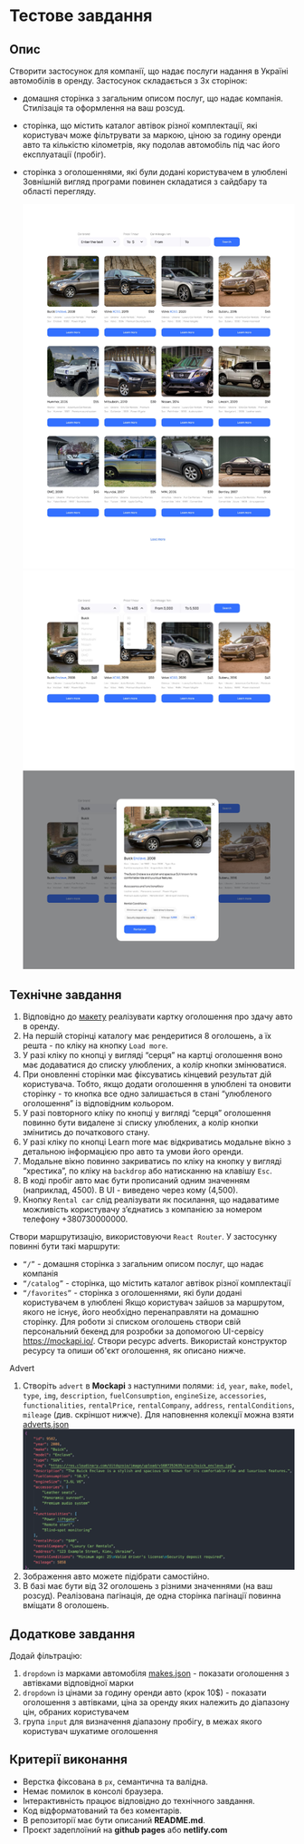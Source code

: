 # Тестове завдання

## Опис

Створити застосунок для компанії, що надає послуги надання в Україні автомобілів
в оренду. Застосунок складається з 3х сторінок:

- домашня сторінка з загальним описом послуг, що надає компанія. Стилізація та
  оформлення на ваш розсуд.
- сторінка, що містить каталог автівок різної комплектації, які користувач може
  фільтрувати за маркою, ціною за годину оренди авто та кількістю кілометрів,
  яку подолав автомобіль під час його експлуатації (пробіг).
- сторінка з оголошеннями, які були додані користувачем в улюблені Зовнішній
  вигляд програми повинен складатися з cайдбару та області перегляду.

  ![Page](./src/assets/1.jpg) ![Page](./src/assets/2.jpg) ![Page](./src/assets/3.jpg)

## Технічне завдання

1. Відповідно до
   [макету](https://www.figma.com/file/XhC8FSCfAkraEF5l7Hx4fL/Test?type=design&node-id=0-1&mode=design&t=Ed3b0heFOmE2LSXU-0)
   реалізувати картку оголошення про здачу авто в оренду.
2. На першій сторінці каталогу має рендеритися 8 оголошень, а їх решта - по
   кліку на кнопку `Load more`.
3. У разі кліку по кнопці у вигляді “серця” на картці оголошення воно має
   додаватися до списку улюблених, а колір кнопки змінюватися.
4. При оновленні сторінки має фіксуватись кінцевий результат дій користувача.
   Тобто, якщо додати оголошення в улюблені та оновити сторінку - то кнопка все
   одно залишається в стані “улюбленого оголошення” із відповідним кольором.
5. У разі повторного кліку по кнопці у вигляді “серця” оголошення повинно бути
   видалене зі списку улюблених, а колір кнопки змінитись до початкового стану.
6. У разі кліку по кнопці Learn more має відкриватись модальне вікно з детальною
   інформацією про авто та умови його оренди.
7. Модальне вікно повинно закриватись по кліку на кнопку у вигляді “хрестика”,
   по кліку на `backdrop` або натисканню на клавішу `Esc`.
8. В коді пробіг авто має бути прописаний одним значенням (наприклад, 4500). В
   UI - виведено через кому (4,500).
9. Кнопку `Rental car` слід реалізувати як посилання, що надаватиме можливість
   користувачу зʼєднатись з компанією за номером телефону +380730000000.

Створи маршрутизацію, використовуючи `React Router`. У застосунку повинні бути
такі маршрути:

- `“/”` - домашня сторінка з загальним описом послуг, що надає компанія
- `“/catalog”` - сторінка, що містить каталог автівок різної комплектації
- `“/favorites”` - сторінка з оголошеннями, які були додані користувачем в
  улюблені Якщо користувач зайшов за маршрутом, якого не існує, його необхідно
  перенаправляти на домашню сторінку. Для роботи зі списком оголошень створи
  свій персональний бекенд для розробки за допомогою UI-сервісу
  https://mockapi.io/. Створи ресурс adverts. Використай конструктор ресурсу та
  опиши об'єкт оголошення, як описано нижче.

Advert

1. Створіть `advert` в **Mockapi** з наступними полями: `id`, `year`, `make`,
   `model`, `type`, `img`, `description`, `fuelConsumption`, `engineSize`,
   `accessories`, `functionalities`, `rentalPrice`, `rentalCompany`, `address`,
   `rentalConditions`, `mileage` (див. скріншот нижче). Для наповнення колекції
   можна взяти
   [adverts.json](https://drive.google.com/file/d/1sDtZQX4awbRiqa5mSagngqKBZeMMRUMO/view)
   ![Page](./src/assets/4.png)
2. Зображення авто можете підібрати самостійно.
3. В базі має бути від 32 оголошень з різними значеннями (на ваш розсуд).
   Реалізована пагінація, де одна сторінка пагінації повинна вміщати 8
   оголошень.

## Додаткове завдання

Додай фільтрацію:

1. `dropdown` із марками автомобіля
   [makes.json](https://drive.google.com/file/d/1ywi6jdoqq0llsd2yDcRKwuLhuL3ds_5z/view) -
   показати оголошення з автівками відповідної марки
2. `dropdown` із цінами за годину оренди авто (крок 10$) - показати оголошення з
   автівками, ціна за оренду яких належить до діапазону цін, обраних
   користувачем
3. група `input` для визначення діапазону пробігу, в межах якого користувач
   шукатиме оголошення

## Критерії виконання

- Верстка фіксована в `рх`, семантична та валідна.
- Немає помилок в консолі браузера.
- Інтерактивність працює відповідно до технічного завдання.
- Код відформатований та без коментарів.
- В репозиторії має бути описаний **README.md**.
- Проєкт задеплоїний на **github pages** або **netlify.com**
